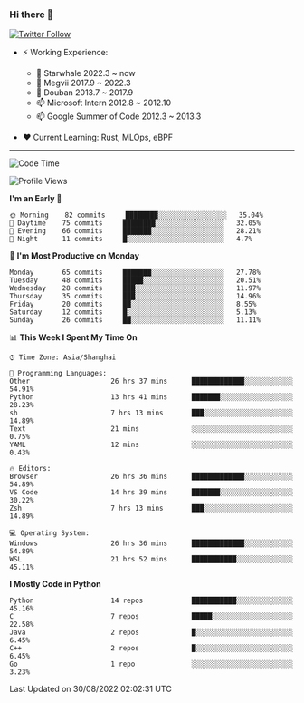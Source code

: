 ### Hi there 👋

[![Twitter Follow](https://img.shields.io/twitter/follow/tianweidut?style=social)](https://twitter.com/tianweidut)

- ⚡ Working Experience:
  - 🔭 Starwhale 2022.3 ~ now
  - 🌱 Megvii 2017.9 ~ 2022.3
  - 🌱 Douban 2013.7 ~ 2017.9
  - 📫 Microsoft Intern 2012.8 ~ 2012.10
  - 📫 Google Summer of Code 2012.3 ~ 2013.3

- ❤️ Current Learning: Rust, MLOps, eBPF

---
<!--START_SECTION:waka-->
![Code Time](http://img.shields.io/badge/Code%20Time-2%2C891%20hrs%2048%20mins-blue)

![Profile Views](http://img.shields.io/badge/Profile%20Views-0-blue)

**I'm an Early 🐤** 

```text
🌞 Morning    82 commits     ████████░░░░░░░░░░░░░░░░░   35.04% 
🌆 Daytime    75 commits     ████████░░░░░░░░░░░░░░░░░   32.05% 
🌃 Evening    66 commits     ███████░░░░░░░░░░░░░░░░░░   28.21% 
🌙 Night      11 commits     █░░░░░░░░░░░░░░░░░░░░░░░░   4.7%

```
📅 **I'm Most Productive on Monday** 

```text
Monday       65 commits     ███████░░░░░░░░░░░░░░░░░░   27.78% 
Tuesday      48 commits     █████░░░░░░░░░░░░░░░░░░░░   20.51% 
Wednesday    28 commits     ███░░░░░░░░░░░░░░░░░░░░░░   11.97% 
Thursday     35 commits     ███░░░░░░░░░░░░░░░░░░░░░░   14.96% 
Friday       20 commits     ██░░░░░░░░░░░░░░░░░░░░░░░   8.55% 
Saturday     12 commits     █░░░░░░░░░░░░░░░░░░░░░░░░   5.13% 
Sunday       26 commits     ██░░░░░░░░░░░░░░░░░░░░░░░   11.11%

```


📊 **This Week I Spent My Time On** 

```text
⌚︎ Time Zone: Asia/Shanghai

💬 Programming Languages: 
Other                    26 hrs 37 mins      █████████████░░░░░░░░░░░░   54.91% 
Python                   13 hrs 41 mins      ███████░░░░░░░░░░░░░░░░░░   28.23% 
sh                       7 hrs 13 mins       ███░░░░░░░░░░░░░░░░░░░░░░   14.89% 
Text                     21 mins             ░░░░░░░░░░░░░░░░░░░░░░░░░   0.75% 
YAML                     12 mins             ░░░░░░░░░░░░░░░░░░░░░░░░░   0.43%

🔥 Editors: 
Browser                  26 hrs 36 mins      █████████████░░░░░░░░░░░░   54.89% 
VS Code                  14 hrs 39 mins      ███████░░░░░░░░░░░░░░░░░░   30.22% 
Zsh                      7 hrs 13 mins       ███░░░░░░░░░░░░░░░░░░░░░░   14.89%

💻 Operating System: 
Windows                  26 hrs 36 mins      █████████████░░░░░░░░░░░░   54.89% 
WSL                      21 hrs 52 mins      ███████████░░░░░░░░░░░░░░   45.11%

```

**I Mostly Code in Python** 

```text
Python                   14 repos            ███████████░░░░░░░░░░░░░░   45.16% 
C                        7 repos             █████░░░░░░░░░░░░░░░░░░░░   22.58% 
Java                     2 repos             █░░░░░░░░░░░░░░░░░░░░░░░░   6.45% 
C++                      2 repos             █░░░░░░░░░░░░░░░░░░░░░░░░   6.45% 
Go                       1 repo              ░░░░░░░░░░░░░░░░░░░░░░░░░   3.23%

```



 Last Updated on 30/08/2022 02:02:31 UTC
<!--END_SECTION:waka-->